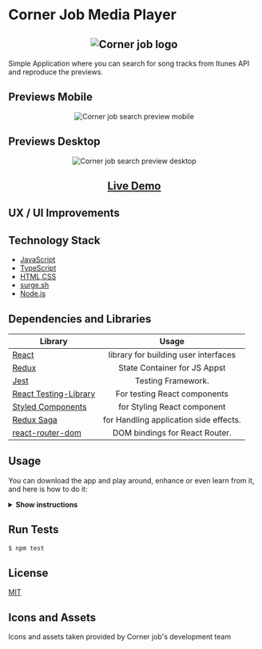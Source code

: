 # Corner Job Media Player

<h2 align="center">
<img src="https://s3-eu-west-1.amazonaws.com/static-seo-page-inspection.cornerjob.com/icons/152x152.png" 
     alt="Corner job logo"  >
</h2>

Simple Application where you can search for song tracks from Itunes API and reproduce the previews.

## Previews Mobile

<p align="center">
<img src="https://i.imgur.com/kBYs4YP.gif"
  alt="Corner job search preview mobile"
  >
</p>

## Previews Desktop

<p align="center">
<img src="https://i.imgur.com/voi395r.gif"
  alt="Corner job search preview desktop"
  >
</p>

<h2 align="center"><a  href="http://cornerjob-music-player.surge.sh/search">Live Demo</a></h2>

## UX / UI Improvements

## Technology Stack

- [JavaScript](https://en.wikipedia.org/wiki/JavaScript)
- [TypeScript](https://www.typescriptlang.org/)
- [HTML,CSS](<https://en.wikipedia.org/wiki/HTML#:~:text=Hypertext%20Markup%20Language%20(HTML)%20is,scripting%20languages%20such%20as%20JavaScript>)
- [surge.sh](https://surge.sh/)
- [Node.js](https://nodejs.org/en/)

## Dependencies and Libraries

| Library                                                                               |                 Usage                  |
| ------------------------------------------------------------------------------------- | :------------------------------------: |
| [React](https://reactjs.org)                                                          |  library for building user interfaces  |
| [Redux](https://redux.js.org/)                                                        |      State Container for JS Appst      |
| [Jest](https://jestjs.io/)                                                            |           Testing Framework.           |
| [React Testing-Library](https://testing-library.com/docs/react-testing-library/intro) |      For testing React components      |
| [Styled Components](https://styled-components.com/)                                   |      for Styling React component       |
| [Redux Saga](https://redux-saga.js.org/)                                              | for Handling application side effects. |
| [react-router-dom](https://www.npmjs.com/package/react-router-dom)                    |     DOM bindings for React Router.     |

## Usage

You can download the app and play around, enhance or even learn from it, and here is how to do it:

<details><summary><b>Show instructions</b></summary>

1.  Clone the repo:

    ```sh
    $ git clone https://gitlab.com/pedroLaRosa/cornerjob-media-player.git
    ```

2.  Install package.json dependencies:

    ```sh
    $ npm install
    ```

3.  start the app 😃:

    ```sh
    $ npm start
    ```

    </details>

## Run Tests

```sh
$ npm test
```

## License

[MIT](https://choosealicense.com/licenses/mit/)

## Icons and Assets

Icons and assets taken provided by Corner job's development team
